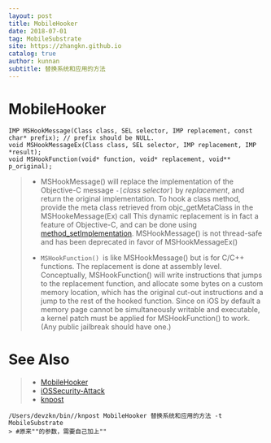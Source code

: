 ```yaml
---
layout: post
title: MobileHooker
date: 2018-07-01
tag: MobileSubstrate
site: https://zhangkn.github.io
catalog: true
author: kunnan
subtitle: 替换系统和应用的方法
---
```




# MobileHooker



```
IMP MSHookMessage(Class class, SEL selector, IMP replacement, const char* prefix); // prefix should be NULL.
void MSHookMessageEx(Class class, SEL selector, IMP replacement, IMP *result);
void MSHookFunction(void* function, void* replacement, void** p_original);
```



> * MSHookMessage() will replace the implementation of the Objective-C message `-[`*class* *selector*`]` by *replacement*, and return the original implementation. To hook a class method, provide the meta class retrieved from objc_getMetaClass in the MSHookeMessage(Ex) call  This dynamic replacement is in fact a feature of Objective-C, and can be done using [method_setImplementation](http://developer.apple.com/mac/library/documentation/Cocoa/Reference/ObjCRuntimeRef/Reference/reference.html#//apple_ref/c/func/method_setImplementation). MSHookMessage() is not thread-safe and has been deprecated in favor of MSHookMessageEx()
>
> * `MSHookFunction() `is like MSHookMessage() but is for C/C++ functions. The replacement is done at assembly level. Conceptually, MSHookFunction() will write instructions that jumps to the replacement function, and allocate some bytes on a custom memory location, which has the original cut-out instructions and a jump to the rest of the hooked function. Since on iOS by default a memory page cannot be simultaneously writable and executable, a kernel patch must be applied for MSHookFunction() to work. (Any public jailbreak should have one.)
>
>    



# See Also 

>* [MobileHooker](http://iphonedevwiki.net/index.php/Cydia_Substrate#MobileHooker)
>* [iOSSecurity-Attack](https://github.com/githubPagesio/iOSSecurity-Attack)
>* [knpost](https://github.com/zhangkn/KNBin/blob/master/knpost) 
>
```
/Users/devzkn/bin//knpost MobileHooker 替换系统和应用的方法 -t MobileSubstrate
> #原来""的参数，需要自己加上""
```

